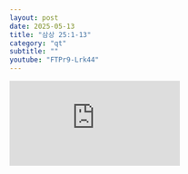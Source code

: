 ```yaml
---
layout: post
date: 2025-05-13
title: "삼상 25:1-13"
category: "qt"
subtitle: ""
youtube: "FTPr9-Lrk44"
---
```


<div class="youtube margin-large">
    <iframe src="https://www.youtube.com/embed/FTPr9-Lrk44" title="YouTube video player" frameborder="0" allow="accelerometer; autoplay; clipboard-write; encrypted-media; gyroscope; picture-in-picture; web-share" allowfullscreen></iframe>
</div>

